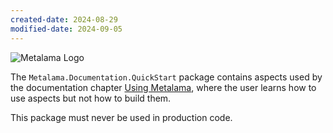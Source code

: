 ```yaml
---
created-date: 2024-08-29
modified-date: 2024-09-05
---
```

![Metalama Logo](https://raw.githubusercontent.com/postsharp/Metalama/master/images/metalama-by-postsharp.svg)

The `Metalama.Documentation.QuickStart` package contains aspects used by the documentation
chapter [Using Metalama](https://doc.metalama.net/conceptual/using), where the user learns how to use aspects but not
how to build them.

This package must never be used in production code.
